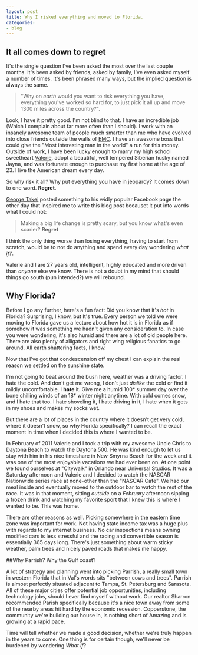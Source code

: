 ```yaml
---
layout: post
title: Why I risked everything and moved to Florida.
categories:
- blog
---
```


## It all comes down to regret

It's the single question I've been asked the most over the last couple months. It's been asked by friends, asked by family, I've even asked myself a number of times. It's been phrased many ways, but the implied question is always the same.

>"Why on *earth* would you want to risk everything you have, everything you've worked so hard for, to just pick it all up and move 1300 miles across the country?". 

Look, I have it pretty good. I'm not blind to that. I have an incredible job (Which I complain about far more often than I should). I work with an insanely awesome team of people much smarter than me who have evolved into close friends outside the walls of [EMC](http://www.emc.com/storage/vnx/vnxe-series.htm). I have an awesome boss that could give the "Most interesting man in the world" a run for this money. Outside of work, I have been lucky enough to marry my high school sweetheart [Valerie](http://buywithval.com), adopt a beautiful, well tempered Siberian husky named Jayna, and was fortunate enough to purchase my first home at the age of 23. I live the American dream every day. 

So why risk it all? Why put everything you have in jeopardy? It comes down to one word. **Regret**. 

<!--more-->

[George Takei](https://www.facebook.com/georgehtakei) posted something to his widly popular Facebook page the other day that inspired me to write this blog post becauset it put into words what I could not:

>Making a big life change is pretty scary, but you know what's even scarier? **Regret**

I think the only thing worse than losing everything, having to start from scratch, would be to not do anything and spend every day wondering *what if?*. 

Valerie and I are 27 years old, intelligent, highly educated and more driven than *anyone* else we know. There is not a doubt in my mind that should things go south (pun intended?) we will rebound. 

## Why Florida?

Before I go any further, here's a fun fact: Did you know that it's *hot* in Florida? Surprising, I know, but It's true. Every person we told we were moving to Florida gave us a lecture about how hot it is in Florida as if somehow it was something we hadn't given any consideration to. In case you were wondering, it's also humid and there are a lot of old people here. There are also plenty of alligators and right wing religious fanatics to go around. All earth shattering facts, I know. 

Now that I've got that condescension off my chest I can explain the real reason we settled on the sunshine state. 

I'm not going to beat around the bush here, weather was a driving factor. I hate the cold. And don't get me wrong, I don't just *dislike* the cold or find it mildly uncomfortable. I **hate** it. Give me a humid 100* summer day over the bone chilling winds of an 18* winter night anytime. With cold comes snow, and I hate that too. I hate shoveling it, I hate driving in it, I hate when it gets in my shoes and makes my socks wet. 

But there are a lot of places in the country where it doesn't get very cold, where it doesn't snow, so why Florida specifically? I can recall the exact moment in time when I decided this is where I wanted to be. 

In February of 2011 Valerie and I took a trip with my awesome Uncle Chris to Daytona Beach to watch the Daytona 500. He was kind enough to let us stay with him in his nice timeshare in New Smyrna Beach for the week and it was one of the most enjoyable vacations we had ever been on. At one point we found ourselves at "Citywalk" in Orlando near Universal Studios. It was a Saturday afternoon and Valerie and I decided to watch the NASCAR Nationwide series race at none-other than the "NASCAR Cafe". We had our meal inside and eventually moved to the outdoor bar to watch the rest of the race. It was in that moment, sitting *outside* on a *February* afternoon sipping a frozen drink and watching my favorite sport that I knew this is where I wanted to be. This was home. 

There are other reasons as well. Picking somewhere in the eastern time zone was important for work. Not having state income tax was a huge plus with regards to my internet business. No car inspections means owning modified cars is less stressful and the racing and convertible season is essentially 365 days long. There's just something about warm sticky weather, palm trees and nicely paved roads that makes me happy. 

##Why Parrish? Why the Gulf coast?

A lot of strategy and planning went into picking Parrish, a really small town in western Florida that in Val's words sits "between cows and trees". Parrish is almost perfectly situated adjacent to Tampa, St. Petersburg and Sarasota. All of these major cities offer potential job opportunities, including technology jobs, should I ever find myself without work. Our realtor Sharron recommended Parish specifically because it's a nice town away from some of the nearby areas hit hard by the economic recession. Copperstone, the community we're building our house in, is nothing short of Amazing and is growing at a rapid pace. 

Time will tell whether we made a good decision, whether we're truly happen in the years to come. One thing is for certain though, we'll never be burdened by wondering *What if*?


